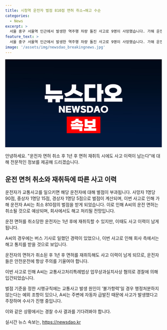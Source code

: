 ```yaml
---
title: 시청역 운전자 벌점 810점 면허 취소→해고 수순
categories:
  - News
excerpt: >
  서울 중구 서울역 인근에서 발생한 역주행 차량 돌진 사고로 9명이 사망했습니다. 가해 운전자는 면허를 취소당할 것으로 전망되며, 이번 사고는 최소 810점의 벌점을 받게 될 것입니다. 가해 운전자는 과거 업무상과실치사상 혐의로 경찰에 입건되었습니다. 또한, 면허 취소 후 1년이 지나도 사고 이력이 남을 것으로 보입니다. 해당 운전자는 해고 수순을 밟을 것으로 보입니다. (단어 수: 52, 문자 수: 283)
feature_text: >
  서울 중구 서울역 인근에서 발생한 역주행 차량 돌진 사고로 9명이 사망했습니다. 가해 운전자는 면허를 취소당할 것으로 전망되며, 이번 사고는 최소 810점의 벌점을 받게 될 것입니다. 가해 운전자는 과거 업무상과실치사상 혐의로 경찰에 입건되었습니다. 또한, 면허 취소 후 1년이 지나도 사고 이력이 남을 것으로 보입니다. 해당 운전자는 해고 수순을 밟을 것으로 보입니다. (단어 수: 52, 문자 수: 283)
image: '/assets/img/newsdao_breakingnews.jpg'
---
```


<p><img src="/assets/img/newsdao_breakingnews.jpg" alt="bookingtag 속보" /></p>

<p>안녕하세요. "운전자 면허 취소 후 1년 후 면허 재취득 시에도 사고 이력이 남는다"에 대해 전문적인 정보를 제공해 드리겠습니다.</p>

<h2 data-ke-size="size26">운전 면허 취소와 재취득에 따른 사고 이력</h2>

<p>운전자가 교통사고를 일으키면 해당 운전자에 대해 벌점이 부과됩니다. 사망자 1명당 90점, 중상자 1명당 15점, 경상자 1명당 5점으로 벌점이 계산되며, 이번 사고로 인해 가해 운전자 A씨는 최소 810점의 벌점을 받게 되었습니다. 이로 인해 A씨의 운전 면허는 취소될 것으로 예상되며, 회사에서도 해고 처리될 전망입니다.</p>

<p>운전 면허를 취소당한 운전자는 1년 후에 재취득할 수 있지만, 이때도 사고 이력이 남게 됩니다.</p>

<p>A씨의 경우에는 버스 기사로 일했던 경력이 있었으나, 이번 사고로 인해 회사 측에서는 해고 통지를 받을 것으로 보입니다. </p>

<p>운전자의 면허가 취소된 후 1년 후 면허를 재취득해도 사고 이력이 남게 되므로, 운전자들은 안전운전에 항상 주의를 기울여야 합니다.</p>

<p>이번 사고로 인해 A씨는 교통사고처리특례법상 업무상과실치사상 혐의로 경찰에 의해 입건되었습니다.</p>

<p>벌점 기준을 정한 시행규칙에는 교통사고 발생 원인이 '불가항력'일 경우 행정처분하지 않는다는 예외 조항이 있으나, A씨는 주변에 자동차 급발진 때문에 사고가 발생했다고 주장하며 수사가 진행 중입니다.</p>

<p>이와 같은 상황에서는 경찰 수사 결과를 기다려봐야 합니다.</p>
실시간 뉴스 속보는, <a href="https://newsdao.kr" rel="dofollow">https://newsdao.kr</a>


